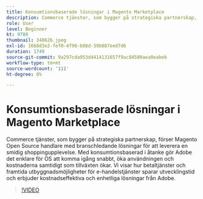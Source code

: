 ```yaml
---
title: Konsumtionsbaserade lösningar i Magento Marketplace
description: Commerce tjänster, som bygger på strategiska partnerskap, förser Magento Open Source handlare med branschledande lösningar för att leverera en sömlös shoppingupplevelse ... (Beskrivningarna ska vara mellan 60 och 160 tecken långa)
role: User
level: Beginner
kt: 9788
thumbnail: 340626.jpeg
exl-id: 16b8d3e2-fef0-4f90-b08d-39b087eed7d6
duration: 1749
source-git-commit: 9a297cda953d4414131657f9ac84580aea0eabeb
workflow-type: tm+mt
source-wordcount: '111'
ht-degree: 0%

---
```


# Konsumtionsbaserade lösningar i Magento Marketplace

Commerce tjänster, som bygger på strategiska partnerskap, förser Magento Open Source handlare med branschledande lösningar för att leverera en smidig shoppingupplevelse. Med konsumtionsbaserad i åtanke gör Adobe det enklare för OS att komma igång snabbt, öka användningen och kostnaderna samtidigt som tillväxten ökar. Vi visar hur betaltjänster och framtida utbyggnadsmöjligheter för e-handelstjänster sparar utvecklingstid och erbjuder kostnadseffektiva och enhetliga lösningar från Adobe.

>[!VIDEO](https://video.tv.adobe.com/v/340626/?quality=12&learn=on)
